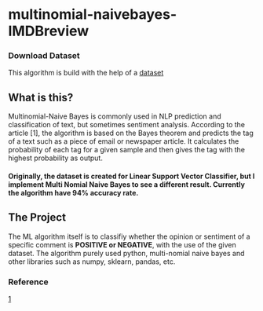 # multinomial-naivebayes-IMDBreview
 
### Download Dataset 
This algorithm is build with the help of a [dataset](https://www.kaggle.com/purvitsharma/imdb-sentiment-analysis-90-accuracy)

## What is this?
Multinomial-Naive Bayes is commonly used in NLP prediction and classification of text, but sometimes sentiment analysis. According to the article [1], the algorithm is based on the Bayes theorem and predicts the tag of a text such as a piece of email or newspaper article. It calculates the probability of each tag for a given sample and then gives the tag with the highest probability as output. 

#### Originally, the dataset is created for Linear Support Vector Classifier, but I implement Multi Nomial Naive Bayes to see a different result. Currently the algorithm have 94% accuracy rate.

## The Project
The ML algorithm itself is to classifiy whether the opinion or sentiment of a specific comment is **POSITIVE or NEGATIVE**, with the use of the given dataset. The algorithm purely used python, multi-nomial naive bayes and other libraries such as numpy, sklearn, pandas, etc.

### Reference
[1](https://www.upgrad.com/blog/multinomial-naive-bayes-explained)


